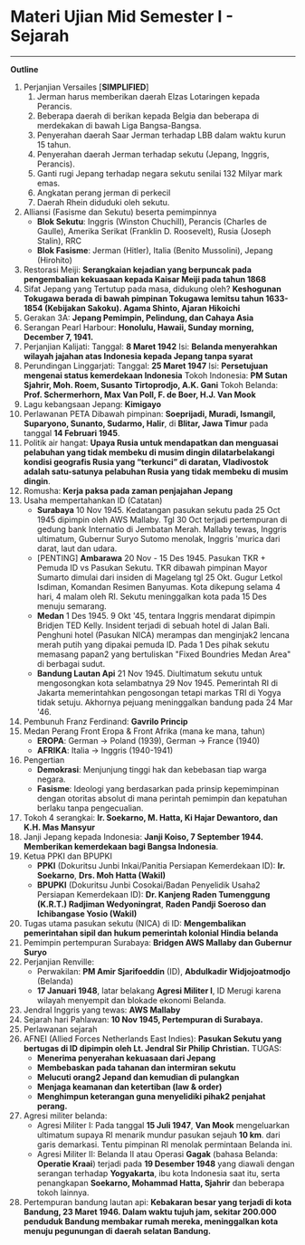 # Materi Ujian Mid Semester I - Sejarah
---
**Outline**
1. Perjanjian Versailes [**SIMPLIFIED**]
   1. Jerman harus memberikan daerah Elzas Lotaringen kepada Perancis. 
   2. Beberapa daerah di berikan kepada Belgia dan beberapa di merdekakan di bawah Liga Bangsa-Bangsa. 
   3. Penyerahan daerah Saar Jerman terhadap LBB dalam waktu kurun 15 tahun. 
   4. Penyerahan daerah Jerman terhadap sekutu (Jepang, Inggris, Perancis). 
   5. Ganti rugi Jepang terhadap negara sekutu senilai 132 Milyar mark emas. 
   6. Angkatan perang jerman di perkecil
   7. Daerah Rhein diduduki oleh sekutu. 
2. Alliansi (Fasisme dan Sekutu) beserta pemimpinnya
    - **Blok Sekutu**: Inggris (Winston Chuchill), Perancis (Charles de Gaulle), Amerika Serikat (Franklin D. Roosevelt), Rusia (Joseph Stalin), RRC
   - **Blok Fasisme**: Jerman (Hitler), Italia (Benito Mussolini), Jepang (Hirohito)
3. Restorasi Meiji: **Serangkaian kejadian yang berpuncak pada pengembalian kekuasaan kepada Kaisar Meiji pada tahun 1868**
4. Sifat Jepang yang Tertutup pada masa, didukung oleh? **Keshogunan Tokugawa berada di bawah pimpinan Tokugawa Iemitsu tahun 1633-1854 (Kebijakan Sakoku). Agama Shinto, Ajaran Hikoichi**
5. Gerakan 3A: **Jepang Pemimpin, Pelindung, dan Cahaya Asia**
6. Serangan Pearl Harbour: **Honolulu, Hawaii, Sunday morning, December 7, 1941.**
7. Perjanjian Kalijati: 
    Tanggal: **8 Maret 1942**
    Isi: **Belanda menyerahkan wilayah jajahan atas Indonesia kepada Jepang tanpa syarat**
8. Perundingan Linggarjati:
    Tanggal: **25 Maret 1947**
    Isi: **Persetujuan mengenai status kemerdekaan Indonesia**
    Tokoh Indonesia: **PM Sutan Sjahrir, Moh. Roem, Susanto Tirtoprodjo, A.K. Gani**
    Tokoh Belanda: **Prof. Schermerhorn, Max Van Poll, F. de Boer, H.J. Van Mook**
8. Lagu kebangsaan Jepang: **Kimigayo**
9. Perlawanan PETA
    Dibawah pimpinan: **Soeprijadi, Muradi, Ismangil, Suparyono, Sunanto, Sudarmo, Halir**, di **Blitar, Jawa Timur** pada tanggal **14 Februari 1945**.
10. Politik air hangat: **Upaya Rusia untuk mendapatkan dan menguasai pelabuhan yang tidak membeku di musim dingin dilatarbelakangi kondisi geografis Rusia yang “terkunci” di daratan, Vladivostok adalah satu-satunya pelabuhan Rusia yang tidak membeku di musim dingin**.
11. Romusha: **Kerja paksa pada zaman penjajahan Jepang**
12. Usaha mempertahankan ID (Catatan)
    - **Surabaya** 10 Nov 1945. Kedatangan pasukan sekutu pada 25 Oct 1945 dipimpin oleh AWS Mallaby. Tgl 30 Oct terjadi pertempuran di gedung bank Internatio di Jembatan Merah. Mallaby tewas, Inggris ultimatum, Gubernur Suryo Sutomo menolak, Inggris 'murica dari darat, laut dan udara.
    - [PENTING] **Ambarawa** 20 Nov - 15 Des 1945. Pasukan TKR + Pemuda ID vs Pasukan Sekutu. TKR dibawah pimpinan Mayor Sumarto dimulai dari insiden di Magelang tgl 25 Okt. Gugur Letkol Isdiman, Komandan Resimen Banyumas. Kota dikepung selama 4 hari, 4 malam oleh RI. Sekutu meninggalkan kota pada 15 Des menuju semarang.
    - **Medan** 1 Des 1945. 9 Okt '45, tentara Inggris mendarat dipimpin Bridjen TED Kelly. Insident terjadi di sebuah hotel di Jalan Bali. Penghuni hotel (Pasukan NICA) merampas dan menginjak2 lencana merah putih yang dipakai pemuda ID. Pada 1 Des pihak sekutu memasang papan2 yang bertuliskan "Fixed Boundries Medan Area" di berbagai sudut.
    - **Bandung Lautan Api** 21 Nov 1945. Diultimatum sekutu untuk mengosongkan kota selambatnya 29 Nov 1945. Pemerintah RI di Jakarta memerintahkan pengosongan tetapi markas TRI di Yogya tidak setuju. Akhornya pejuang meninggalkan bandung pada 24 Mar '46.
13. Pembunuh Franz Ferdinand: **Gavrilo Princip**
14. Medan Perang Front Eropa & Front Afrika (mana ke mana, tahun)
    - **EROPA**: German -> Poland (1939), German -> France (1940)
    - **AFRIKA**: Italia -> Inggris (1940-1941)
15. Pengertian
    - **Demokrasi**: Menjunjung tinggi hak dan kebebasan tiap warga negara.
    - **Fasisme**: Ideologi yang berdasarkan pada prinsip kepemimpinan dengan otoritas absolut di mana perintah pemimpin dan kepatuhan berlaku tanpa pengecualian.
16. Tokoh 4 serangkai: **Ir. Soekarno, M. Hatta, Ki Hajar Dewantoro, dan K.H. Mas Mansyur**
17. Janji Jepang kepada Indonesia: **Janji Koiso, 7 September 1944. Memberikan kemerdekaan bagi Bangsa Indonesia**.
18. Ketua PPKI dan BPUPKI
    - **PPKI** (Dokuritsu Junbi Inkai/Panitia Persiapan Kemerdekaan ID): **Ir. Soekarno**, **Drs. Moh Hatta (Wakil)**
    - **BPUPKI** (Dokuritsu Junbi Cosokai/Badan Penyelidik Usaha2 Persiapan Kemerdekaan ID): **Dr. Kanjeng Raden Tumenggung (K.R.T.) Radjiman Wedyoningrat**, **Raden Pandji Soeroso dan Ichibangase Yosio (Wakil)**
19. Tugas utama pasukan sekutu (NICA) di ID: **Mengembalikan pemerintahan sipil dan hukum pemerintah kolonial Hindia belanda**
20. Pemimpin pertempuran Surabaya: **Bridgen AWS Mallaby dan Gubernur Suryo**
21. Perjanjian Renville: 
    - Perwakilan: **PM Amir Sjarifoeddin** (ID), **Abdulkadir Widjojoatmodjo** (Belanda)
    - **17 Januari 1948**, latar belakang **Agresi Militer I**, ID Merugi karena wilayah menyempit dan blokade ekonomi Belanda.
22. Jendral Inggris yang tewas: **AWS Mallaby**
23. Sejarah hari Pahlawan: **10 Nov 1945, Pertempuran di Surabaya.**
24. Perlawanan sejarah
25. AFNEI (Allied Forces Netherlands East Indies): **Pasukan Sekutu yang bertugas di ID dipimpin oleh Lt. Jendral Sir Philip Christian.**
    TUGAS:
    - **Menerima penyerahan kekuasaan dari Jepang**
    - **Membebaskan pada tahanan dan intermiran sekutu**
    - **Melucuti orang2 Jepand dan kemudian di pulangkan**
    - **Menjaga keamanan dan ketertiban (law & order)**
    - **Menghimpun keterangan guna menyelidiki pihak2 penjahat perang.**
26. Agresi militer belanda:
    - Agresi Militer I: Pada tanggal **15 Juli 1947**, **Van Mook** mengeluarkan ultimatum supaya RI menarik mundur pasukan sejauh **10 km**. dari garis demarkasi. Tentu pimpinan RI menolak permintaan Belanda ini.
    - Agresi Militer II: Belanda II atau Operasi **Gagak** (bahasa Belanda: **Operatie Kraai**) terjadi pada **19 Desember 1948** yang diawali dengan serangan terhadap **Yogyakarta**, ibu kota Indonesia saat itu, serta penangkapan **Soekarno, Mohammad Hatta, Sjahrir** dan beberapa tokoh lainnya.
27.  Pertempuran bandung lautan api: **Kebakaran besar yang terjadi di kota Bandung, 23 Maret 1946. Dalam waktu tujuh jam, sekitar 200.000 penduduk Bandung membakar rumah mereka, meninggalkan kota menuju pegunungan di daerah selatan Bandung.**